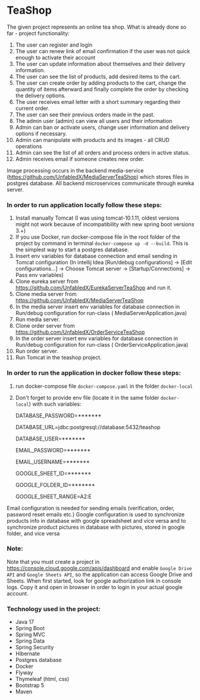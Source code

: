 # TeaShop

The given project represents an online tea shop.
What is already done so far - project functionality:
1. The user can register and login
2. The user can renew link of email confirmation if the user was not quick enough to activate their account
3. The user can update information about themselves and their delivery information.
4. The user can see the list of products, add desired items to the cart.
5. The user can create order by adding products to the cart, change the quantity of items afterward and 
finally complete the order by checking the delivery options.
6. The user receives email letter with a short summary regarding their current order.
7. The user can see their previous orders made in the past.
8. The admin user (admin) can view all users and their information
9. Admin can ban or activate users, change user information and delivery options if necessary.
10. Admin can manipulate with products and its images - all CRUD operations
11. Admin can see the list of all orders and process orders in active status.
12. Admin receives email if someone creates new order.

Image processing occurs in the backend media-service
(https://github.com/UnfabledX/MediaServerTeaShop) which stores files in postgres database.
All backend microservices communicate through eureka server.

### In order to run application locally follow these steps:
1. Install manually Tomcat (I was using tomcat-10.1.11, oldest versions might not work because of incompatibility with
   new spring boot versions 3.+)
2. If you use Docker, run docker-compose file in the root folder of the project by command in
   terminal `docker-compose up -d --build`. This is the simplest way to start a postgres database.
3. Insert env variables for database connection and email sending in Tomcat configuration (In intellij
   Idea [Run/debug configurations] -> [Edit configurations...] -> Choose Tomcat server -> [Startup/Connections] -> Pass
   env variables)
4. Clone eureka server from https://github.com/UnfabledX/EurekaServerTeaShop and run it.
5. Clone media server from https://github.com/UnfabledX/MediaServerTeaShop
6. In the media server insert env variables for database connection in Run/debug configuration for run-class (
   MediaServerApplication.java)
7. Run media server.
8. Clone order server from https://github.com/UnfabledX/OrderServiceTeaShop
9. In the order server insert env variables for database connection in Run/debug configuration for run-class (
   OrderServiceApplication.java)
10. Run order server.
11. Run Tomcat in the teashop project.

### In order to run the application in docker follow these steps:
1. run docker-compose file `docker-compose.yaml` in the folder `docker-local`
2. Don't forget to provide env file (locate it in the same folder `docker-local`) with such variables: 

   DATABASE_PASSWORD=*******

   DATABASE_URL=jdbc:postgresql://database:5432/teashop

   DATABASE_USER=*******

   EMAIL_PASSWORD=*******

   EMAIL_USERNAME=*******

   GOOGLE_SHEET_ID=*******

   GOOGLE_FOLDER_ID=*******

   GOOGLE_SHEET_RANGE=A2:E

Email configuration is needed for sending emails (verification, order, password reset emails etc.)
Google configuration is used to synchronize products info in database with google spreadsheet and vice versa
and to synchronize product pictures in database with pictures, stored in google folder, and vice versa

### Note: 
Note that you must create a project in https://console.cloud.google.com/apis/dashboard
and enable `Google Drive API` and `Google Sheets API`, so the application can access Google Drive and Sheets.
When first started, look for google authorization link in console logs. Copy it and open in browser in order
to login in your actual google account. 

### Technology used in the project:

- Java 17
- Spring Boot
- Spring MVC
- Spring Data
- Spring Security
- Hibernate
- Postgres database
- Docker
- Flyway
- Thymeleaf (html, css)
- Bootstrap 5
- Maven
